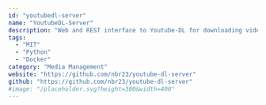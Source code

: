 ```yaml
---
id: "youtubedl-server"
name: "YoutubeDL-Server"
description: "Web and REST interface to Youtube-DL for downloading videos onto a server."
tags:
  - "MIT"
  - "Python"
  - "Docker"
category: "Media Management"
website: "https://github.com/nbr23/youtube-dl-server"
github: "https://github.com/nbr23/youtube-dl-server"
#image: "/placeholder.svg?height=300&width=400"
---
```


